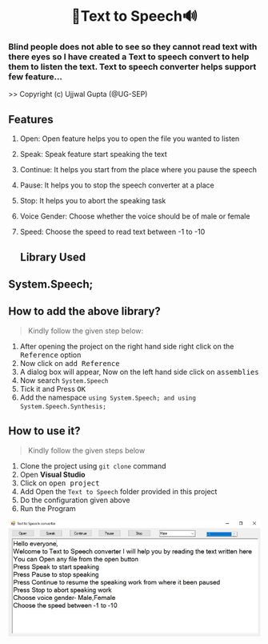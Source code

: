 # <h1 align="center">📝Text to Speech🔊</h1>

<h3>Blind people does not able to see so they cannot read text with there eyes so I have created a Text to speech convert to help them to listen the text. Text to speech converter helps support few feature...</h3>
>> Copyright (c) Ujjwal Gupta (@UG-SEP)

<h2>Features</h2>

1. Open: Open feature helps you to open the file you wanted to listen
2. Speak: Speak feature start speaking the text 
3. Continue: It helps you start from the place where you pause the speech
4. Pause: It helps you to stop the speech converter at a place
5. Stop: It helps you to abort the speaking task
6. Voice Gender: Choose whether the voice should be of male or female
7. Speed: Choose the speed to read text between -1 to -10

   <h2>Library Used</h2>

##  **System.Speech;**

   <h2>How to add the above library?</h2>

   > Kindly follow the given step below:

   1. After opening the project on the right hand side right click on the <kbd>Reference</kbd> option
   2. Now click on <kbd>add Reference</kbd> 
   3. A dialog box will appear, Now on the left hand side click on <kbd>assemblies</kbd>
   4. Now search `System.Speech` 
   5. Tick it and Press <kbd>OK</kbd>
   6. Add the namespace `using System.Speech; and using System.Speech.Synthesis;`

<h2>How to use it?</h2>

> Kindly follow the given steps below

1. Clone the project using `git clone` command
2. Open **Visual Studio**
3. Click on <kbd>open project</kbd>
4. Add Open the `Text to Speech` folder provided in this project
5. Do the configuration given above 
6. Run the Program

<img src="https://github.com/UG-SEP/Text-to-speech-convertor/blob/UG/pic.jpg" />
